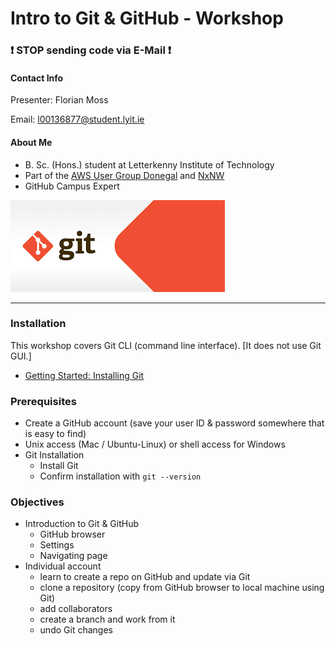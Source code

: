 


# Intro to Git & GitHub -  Workshop

### :exclamation: STOP sending code via E-Mail :exclamation:

#### Contact Info
Presenter:  Florian Moss 

Email:   l00136877@student.lyit.ie 

#### About Me
* B. Sc. (Hons.) student at Letterkenny Institute of Technology
* Part of the [AWS User Group Donegal](https://www.meetup.com/AWS-User-Group-Donegal/) and [NxNW](https://www.meetup.com/North-by-Northwest-Tech-Meetup/)
* GitHub Campus Expert

![git logo](images/git.png)

---
### Installation
This workshop covers Git CLI (command line interface).  [It does not use Git GUI.]  
* [Getting Started:  Installing Git](https://git-scm.com/book/en/v2/Getting-Started-Installing-Git)

### Prerequisites
* Create a GitHub account (save your user ID & password somewhere that is easy to find)
* Unix access (Mac / Ubuntu-Linux) or shell access for Windows
* Git Installation
  - Install Git
  - Confirm installation with `git --version`

### Objectives
* Introduction to Git & GitHub
     - GitHub browser
     - Settings
     - Navigating page
* Individual account  
     - learn to create a repo on GitHub and update via Git
     - clone a repository (copy from GitHub browser to local machine using Git)
     - add collaborators 
     - create a branch and work from it
     - undo Git changes

     
 
